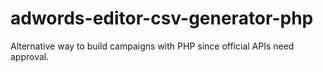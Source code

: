 # adwords-editor-csv-generator-php
Alternative way to build campaigns with PHP since official APIs need approval.
